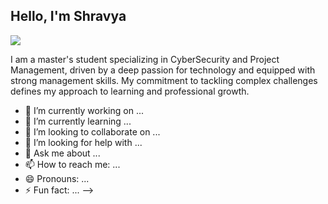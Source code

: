 ## Hello, I'm Shravya
<a href="https://www.linkedin.com/in/shravya-agala-padmegowda/"><img src="https://img.shields.io/badge/-LinkedIn-0072b1?&style=for-the-badge&logo=linkedin&logoColor=white" /></a>

I am a master's student specializing in CyberSecurity and Project Management, driven by a deep passion for technology and equipped with strong management skills. My commitment to tackling complex challenges defines my approach to learning and professional growth.

- 🔭 I’m currently working on ...
- 🌱 I’m currently learning ...
- 👯 I’m looking to collaborate on ...
- 🤔 I’m looking for help with ...
- 💬 Ask me about ...
- 📫 How to reach me: ...
- 😄 Pronouns: ...
- ⚡ Fun fact: ...
-->
